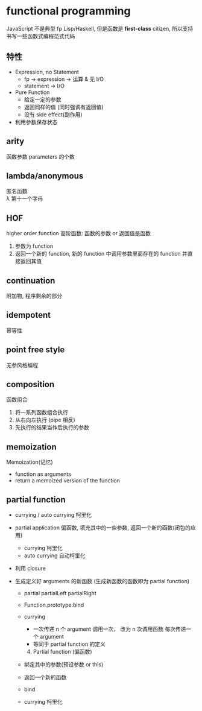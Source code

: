 # functional programming

JavaScript 不是典型 fp Lisp/Haskell, 但是函数是 **first-class** citizen, 所以支持书写一些函数式编程范式代码

## 特性

- Expression, no Statement
  - fp -> expression -> 运算 & 无 I/O
  - statement -> I/O
- Pure Function
  - 给定一定的参数
  - 返回同样的值 (同时强调有返回值)
  - 没有 side effect(副作用)
- 利用参数保存状态

## arity

函数参数 parameters 的个数

## lambda/anonymous

匿名函数  
λ 第十一个字母

## HOF

higher order function
高阶函数: 函数的参数 or 返回值是函数

1. 参数为 function
2. 返回一个新的 function, 新的 function 中调用参数里面存在的 function 并直接返回其值

## continuation

附加物, 程序剩余的部分

## idempotent

幂等性

## point free style

无参风格编程

## composition

函数组合

1. 将一系列函数组合执行
2. 从右向左执行 (pipe 相反)
3. 先执行的结果当作后执行的参数

## memoization

Memoization(记忆)

- function as arguments
- return a memoized version of the function

## partial function

- currying / auto currying 柯里化

- partial application 偏函数, 填充其中的一些参数, 返回一个新的函数(闭包的应用)

  - currying 柯里化
  - auto currying 自动柯里化

- 利用 closure
- 生成定义好 arguments 的新函数 (生成新函数的函数即为 partial function)

  - partial partialLeft partialRight
  - Function.prototype.bind
  - currying

    - 一次传递 n 个 argument 调用一次， 改为 n 次调用函数 每次传递一个 argument
    - 等同于 partial function 的定义

    4. Partial function (偏函数)

  - 绑定其中的参数(预设参数 or this)
  - 返回一个新的函数
  - bind
  - currying 柯里化


